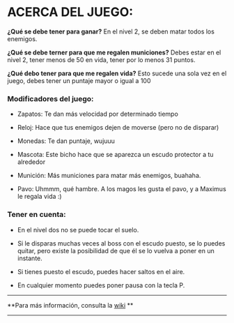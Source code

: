 # ACERCA DEL JUEGO:

**¿Qué se debe tener para ganar?**
En el nivel 2, se deben matar todos los enemigos.

**¿Qué se debe terner para que me regalen municiones?**
Debes estar en el nivel 2, tener menos de 50 en vida, tener por lo menos 31 puntos.

**¿Qué debo tener para que me regalen vida?**
Esto sucede una sola vez en el juego, debes tener un puntaje mayor o igual a 100


### Modificadores del juego:

  * Zapatos: Te dan más velocidad por determinado tiempo

  * Reloj: Hace que tus enemigos dejen de moverse (pero no de disparar)

  * Monedas: Te dan puntaje, wujuuu

  * Mascota: Este bicho hace que se aparezca un escudo protector a tu alrededor

  * Munición: Más municiones para matar más enemigos, buahaha.

  * Pavo: Uhmmm, qué hambre. A los magos les gusta el pavo, y a Maximus le regala vida :)

### Tener en cuenta:

* En el nivel dos no se puede tocar el suelo.

* Si le disparas muchas veces al boss con el escudo puesto, se lo puedes quitar, pero
existe la posibilidad de que él se lo vuelva a poner en un instante.

* Si tienes puesto el escudo, puedes hacer saltos en el aire.

* En cualquier momento puedes poner pausa con la tecla P.

___

**Para más información, consulta la [wiki](https://github.com/jdiegoh3/gameproyect_pygame/wiki/Plantilla-del-documento-de-dise%C3%B1o.)
**
____
